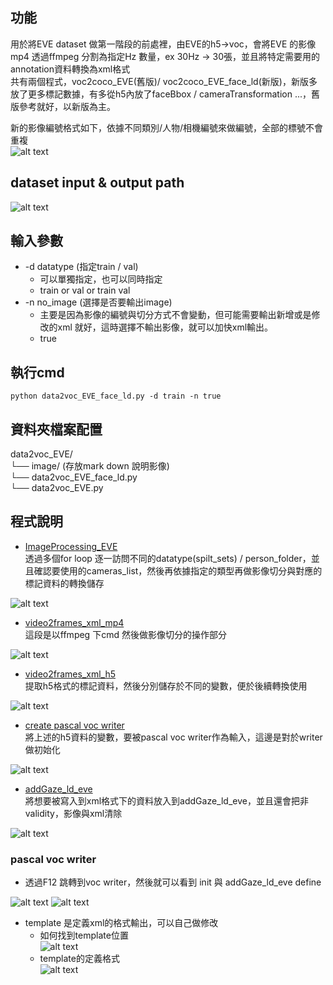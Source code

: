 功能
---
用於將EVE dataset 做第一階段的前處裡，由EVE的h5->voc，會將EVE 的影像mp4 透過ffmpeg 分割為指定Hz 數量，ex 30Hz -> 30張，並且將特定需要用的annotation資料轉換為xml格式  
共有兩個程式，voc2coco_EVE(舊版)/ voc2coco_EVE_face_ld(新版)，新版多放了更多標記數據，有多從h5內放了faceBbox / cameraTransformation ...，舊版參考就好，以新版為主。  

新的影像編號格式如下，依據不同類別/人物/相機編號來做編號，全部的標號不會重複  
<img src="images/image.png" alt="alt text"/>
<!-- <img src="images/image.png" alt="alt text" width="1000"/> -->


dataset input & output path
---
<img src="images/image_path.png" alt="alt text" />

輸入參數
---
- -d datatype (指定train / val) 
  - 可以單獨指定，也可以同時指定
  - train or val or train val 
- -n no_image (選擇是否要輸出image) 
  - 主要是因為影像的編號與切分方式不會變動，但可能需要輸出新增或是修改的xml 就好，這時選擇不輸出影像，就可以加快xml輸出。  
  - true



執行cmd
---
```
python data2voc_EVE_face_ld.py -d train -n true
```


資料夾檔案配置
---
data2voc_EVE/  
└── image/ (存放mark down 說明影像)  
└── data2voc_EVE_face_ld.py  
└── data2voc_EVE.py   





程式說明
---
- [ImageProcessing_EVE](data2voc_EVE_face_ld.py#L387)  
透過多個for loop 逐一訪問不同的datatype(spilt_sets) / person_folder，並且確認要使用的cameras_list，然後再依據指定的類型再做影像切分與對應的標記資料的轉換儲存  
<img src="images/ImageProcessing_EVE.png" alt="alt text" />  


- [video2frames_xml_mp4](data2voc_EVE_face_ld.py#L164)  
這段是以ffmpeg 下cmd 然後做影像切分的操作部分  
<img src="images/video2frames_xml_mp4.png" alt="alt text" />  


- [video2frames_xml_h5](data2voc_EVE_face_ld.py#L195)  
提取h5格式的標記資料，然後分別儲存於不同的變數，便於後續轉換使用   
<img src="images/video2frames_xml_h5.png" alt="alt text" />  


- [create pascal voc writer](data2voc_EVE_face_ld.py#L327)  
將上述的h5資料的變數，要被pascal voc writer作為輸入，這邊是對於writer 做初始化  
<img src="images/video2frames_xml_voc_writer.png" alt="alt text" />  


- [addGaze_ld_eve](data2voc_EVE_face_ld.py#L362)  
將想要被寫入到xml格式下的資料放入到addGaze_ld_eve，並且還會把非validity，影像與xml清除  
<img src="images/video2frames_xml_addGaze_ld_eve.png" alt="alt text" />  


###  pascal voc writer  
- 透過F12 跳轉到voc writer，然後就可以看到 init 與 addGaze_ld_eve define
<img src="images/voc_writer_jump.png" alt="alt text" />   
<img src="images/voc_writer_1.png" alt="alt text" />  


- template 是定義xml的格式輸出，可以自己做修改  
  - 如何找到template位置  
    <img src="images/voc_writer_template_path.png" alt="alt text" />  
  - template的定義格式  
    <img src="images/voc_writer_template.png" alt="alt text" />  

